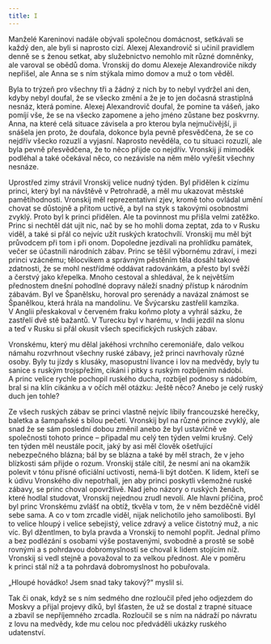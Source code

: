 ```yaml
---
title: I
---
```


Manželé Kareninovi nadále obývali společnou domácnost, setkávali se každý den, ale byli si naprosto cizí. Alexej Alexandrovič si učinil pravidlem denně se s ženou setkat, aby služebnictvo nemohlo mít různé domněnky, ale varoval se obědů doma. Vronskij do domu Alexeje Alexandroviče nikdy nepřišel, ale Anna se s ním stýkala mimo domov a muž o tom věděl.

Byla to trýzeň pro všechny tři a žádný z nich by to nebyl vydržel ani den, kdyby nebyl doufal, že se všecko změní a že je to jen dočasná strastiplná nesnáz, která pomine. Alexej Alexandrovič doufal, že pomine ta vášeň, jako pomíjí vše, že se na všecko zapomene a jeho jméno zůstane bez poskvrny. Anna, na které celá situace závisela a pro kterou byla nejmučivější, ji snášela jen proto, že doufala, dokonce byla pevně přesvědčena, že se co nejdřív všecko rozuzlí a vyjasní. Naprosto nevěděla, co tu situaci rozuzlí, ale byla pevně přesvědčena, že to něco přijde co nejdřív. Vronskij jí mimoděk podléhal a také očekával něco, co nezávisle na něm mělo vyřešit všechny nesnáze.

Uprostřed zimy strávil Vronskij velice nudný týden. Byl přidělen k cizímu princi, který byl na návštěvě v Petrohradě, a měl mu ukazovat městské pamětihodnosti. Vronskij měl reprezentativní zjev, kromě toho ovládal umění chovat se důstojně a přitom uctivě, a byl na styk s takovými osobnostmi zvyklý. Proto byl k princi přidělen. Ale ta povinnost mu přišla velmi zatěžko. Princ si nechtěl dát ujít nic, nač by se ho mohli doma zeptat, zda to v Rusku viděl, a také si přál co nejvíc užít ruských kratochvílí. Vronskij mu měl být průvodcem při tom i při onom. Dopoledne jezdívali na prohlídku památek, večer se účastnili národních zábav. Princ se těšil výbornému zdraví, i mezi princi vzácnému; tělocvikem a správným pěstěním těla dosáhl takové zdatnosti, že se mohl nestřídmé oddávat radovánkám, a přesto byl svěží a čerstvý jako křepelka. Mnoho cestoval a shledával, že k největším přednostem dnešní pohodlné dopravy náleží snadný přístup k národním zábavám. Byl ve Španělsku, horoval pro serenády a navázal známost se Španělkou, která hrála na mandolínu. Ve Švýcarsku zastřelil kamzíka. V Anglii přeskakoval v červeném fraku koňmo ploty a vyhrál sázku, že zastřelí dvě stě bažantů. V Turecku byl v harému, v Indii jezdil na slonu a teď v Rusku si přál okusit všech specifických ruských zábav.

Vronskému, který mu dělal jakéhosi vrchního ceremoniáře, dalo velkou námahu rozvrhnout všechny ruské zábavy, jež princi navrhovaly různé osoby. Byly tu jízdy s klusáky, masopustní lívance i lov na medvědy, byly tu sanice s ruským trojspřežím, cikáni i pitky s ruským rozbíjením nádobí. A princ velice rychle pochopil ruského ducha, rozbíjel podnosy s nádobím, bral si na klín cikánku a v očích měl otázku: Ještě něco? Anebo je celý ruský duch jen tohle?

Ze všech ruských zábav se princi vlastně nejvíc líbily francouzské herečky, baletka a šampaňské s bílou pečetí. Vronskij byl na různé prince zvyklý, ale snad že se sám poslední dobou změnil anebo že byl ustavičně ve společnosti tohoto prince – připadal mu celý ten týden velmi krušný. Celý ten týden měl neustále pocit, jaký by asi měl člověk ošetřující nebezpečného blázna; bál by se blázna a také by měl strach, že v jeho blízkosti sám přijde o rozum. Vronskij stále cítil, že nesmí ani na okamžik polevit v tónu přísné oficiální uctivosti, nemá-li být dotčen. K lidem, kteří se k údivu Vronského div nepotrhali, jen aby princi poskytli všemožné ruské zábavy, se princ choval opovržlivě. Nad jeho názory o ruských ženách, které hodlal studovat, Vronskij nejednou zrudl nevolí. Ale hlavní příčina, proč byl princ Vronskému zvlášť na obtíž, tkvěla v tom, že v něm bezděčně viděl sebe sama. A co v tom zrcadle viděl, nijak nelichotilo jeho samolibosti. Byl to velice hloupý i velice sebejistý, velice zdravý a velice čistotný muž, a nic víc. Byl džentlmen, to byla pravda a Vronskij to nemohl popřít. Jednal přímo a bez podlézání s osobami výše postavenými, svobodně a prostě se sobě rovnými a s pohrdavou dobromyslností se choval k lidem stojícím níž. Vronskij si vedl stejně a považoval to za velkou přednost. Ale v poměru k princi stál níž a ta pohrdavá dobromyslnost ho pobuřovala.

„Hloupé hovádko! Jsem snad taky takový?“ myslil si.

Tak či onak, když se s ním sedmého dne rozloučil před jeho odjezdem do Moskvy a přijal projevy díků, byl šťasten, že už se dostal z trapné situace a zbavil se nepříjemného zrcadla. Rozloučil se s ním na nádraží po návratu z lovu na medvědy, kde mu celou noc předváděli ukázky ruského udatenství.
